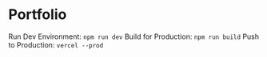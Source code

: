 # Portfolio

Run Dev Environment: `npm run dev`
Build for Production: `npm run build`
Push to Production: `vercel --prod`

